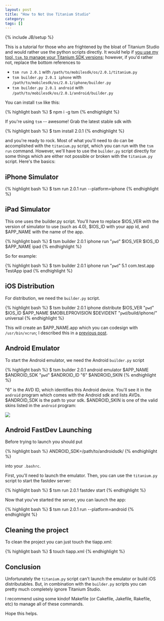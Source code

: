 ```yaml
---
layout: post
title: "How to Not Use Titanium Studio"
category: 
tags: []
---
```

{% include JB/setup %}

This is a tutorial for those who are frightened by the bloat of Titanium Studio
and would rather use the python scripts directly.  It would help if [you use my
tool, `tsm`, to manage your Titanium SDK versions](https://github.com/russfrank/tsm);
however, if you'd rather not, replace the bottom references to

- `tsm run 2.0.1` with `/path/to/mobilesdk/os/2.0.1/titanium.py`
- `tsm builder.py 2.0.1 iphone` with `/path/to/mobilesdk/os/2.0.1/iphone/builder.py`
- `tsm builder.py 2.0.1 android` with `/path/to/mobilesdk/os/2.0.1/android/builder.py`

You can install `tsm` like this:

{% highlight bash %}
$ npm i -g tsm
{% endhighlight %}

If you're using `tsm` -- awesome! Grab the latest stable sdk with

{% highlight bash %}
$ tsm install 2.0.1
{% endhighlight %}

and you're ready to rock.  Most of what you'll need to do can be accomplished
with the `titanium.py` script, which you can run with the `tsm run` command.
However, we'll have to use the `builder.py` script directly for some things
which are either not possible or broken with the `titanium.py` script.  Here's
the basics:

## iPhone Simulator

{% highlight bash %}
$ tsm run 2.0.1 run --platform=iphone
{% endhighlight %}

## iPad Simulator

This one uses the builder.py script.  You'll have to replace
$IOS_VER with the version of simulator to use (such as 4.0), $IOS_ID with your
app id, and $APP_NAME with the name of the app.

{% highlight bash %}
$ tsm builder 2.0.1 iphone run "`pwd`" $IOS_VER $IOS_ID $APP_NAME ipad
{% endhighlight %}

So for example:

{% highlight bash %}
$ tsm builder 2.0.1 iphone run "`pwd`" 5.1 com.test.app TestApp ipad
{% endhighlight %}

## iOS Distribution

For distribution, we need the `builder.py` script.

{% highlight bash %}
$ tsm builder 2.0.1 iphone distribute $IOS_VER "`pwd`" $IOS_ID $APP_NAME $MOBILEPROVISION $DEVIDENT "`pwd`/build/iphone/" universal
{% endhighlight %}

This will create an $APP_NAME.app which you can codesign with `/usr/bin/xcrun`;
I described this in a [previous post](http://russfrank.us/2012/03/11/automatic-enterprise-distribution-in-titanium/).

## Android Emulator

To start the Android emulator, we need the Android `builder.py` script

{% highlight bash %}
$ tsm builder 2.0.1 android emulator $APP_NAME $ANDROID_SDK "`pwd`" $ANDROID_ID "6" $ANDROID_SKIN
{% endhighlight %}

"6" is the AVD ID, which identifies this Android device.  You'll see it in the
`android` program which comes with the Android sdk and lists AVDs. 
$ANDROID_SDK is the path to your sdk.
$ANDROID_SKIN is one of the valid skins listed in the `android` program:

<img src="{{ ASSET_PATH }}/skins.png" />


## Android FastDev Launching

Before trying to launch you should put

{% highlight bash %}
ANDROID_SDK=/path/to/androidsdk/
{% endhighlight %}

into your `.bashrc`.

First, you'll need to launch the emulator.
Then,
you can use the `titanium.py` script to start the fastdev server: 

{% highlight bash %}
$ tsm run 2.0.1 fastdev start
{% endhighlight %}

Now that you've started the server, you can launch the app:

{% highlight bash %}
$ tsm run 2.0.1 run --platform=android
{% endhighlight %}

## Cleaning the project

To clean the project you can just touch the tiapp.xml:

{% highlight bash %}
$ touch tiapp.xml
{% endhighlight %}

## Conclusion

Unfortunately the `titanium.py` script can't launch the emulator or build iOS
distributables.  But, in combination with the `builder.py` scripts 
you can pretty much completely ignore Titanium Studio.

I recommend using some kindof Makefile (or Cakefile, Jakefile, Rakefile, etc)
to manage all of these commands.

Hope this helps.
